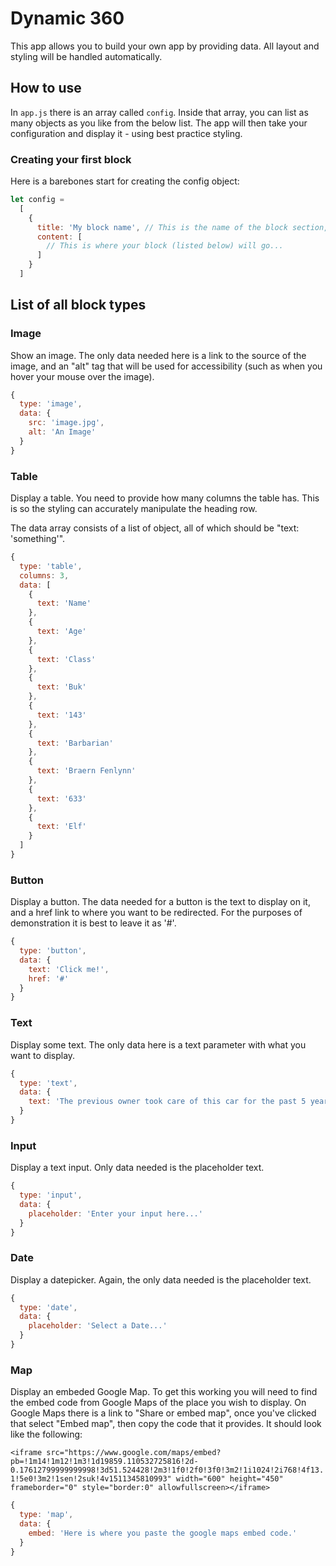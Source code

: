 # Dynamic 360

This app allows you to build your own app by providing data. All layout and styling will be handled automatically.

## How to use

In `app.js` there is an array called `config`. Inside that array, you can list as many objects as you like from the below list. The app will then take your configuration and display it - using best practice styling.

### Creating your first block

Here is a barebones start for creating the config object:

```javascript
let config = 
  [
    {
      title: 'My block name', // This is the name of the block section, it will be shown as a heading.
      content: [
        // This is where your block (listed below) will go...
      ]
    }
  ]
```

## List of all block types

### Image

Show an image. The only data needed here is a link to the source of the image, and an "alt" tag that will be used for accessibility (such as when you hover your mouse over the image).

```javascript
{
  type: 'image',
  data: {
    src: 'image.jpg',
    alt: 'An Image'
  }
}
```

### Table

Display a table. You need to provide how many columns the table has. This is so the styling can accurately manipulate the heading row.

The data array consists of a list of object, all of which should be "text: 'something'".

```javascript
{
  type: 'table',
  columns: 3,
  data: [
    {
      text: 'Name'
    },
    {
      text: 'Age'
    },
    {
      text: 'Class'
    },
    {
      text: 'Buk'
    },
    {
      text: '143'
    },
    {
      text: 'Barbarian'
    },
    {
      text: 'Braern Fenlynn'
    },
    {
      text: '633'
    },
    {
      text: 'Elf'
    }
  ]
}
```

### Button

Display a button. The data needed for a button is the text to display on it, and a href link to where you want to be redirected. For the purposes of demonstration it is best to leave it as '#'.

```javascript
{
  type: 'button',
  data: {
    text: 'Click me!',
    href: '#'
  }
}
```

### Text

Display some text. The only data here is a text parameter with what you want to display.

```javascript
{
  type: 'text',
  data: {
    text: 'The previous owner took care of this car for the past 5 years.'
  }
}
```

### Input

Display a text input. Only data needed is the placeholder text.

```javascript
{
  type: 'input',
  data: {
    placeholder: 'Enter your input here...'
  }
}
```

### Date

Display a datepicker. Again, the only data needed is the placeholder text.

```javascript
{
  type: 'date',
  data: {
    placeholder: 'Select a Date...'
  }
}
```

### Map

Display an embeded Google Map. To get this working you will need to find the embed code from Google Maps of the place you wish to display. On Google Maps there is a link to "Share or embed map", once you've clicked that select "Embed map", then copy the code that it provides. It should look like the following:

```<iframe src="https://www.google.com/maps/embed?pb=!1m14!1m12!1m3!1d19859.110532725816!2d-0.17612799999999998!3d51.524428!2m3!1f0!2f0!3f0!3m2!1i1024!2i768!4f13.1!5e0!3m2!1sen!2suk!4v1511345810993" width="600" height="450" frameborder="0" style="border:0" allowfullscreen></iframe>```

```javascript
{
  type: 'map',
  data: {
    embed: 'Here is where you paste the google maps embed code.'
  }
}
```